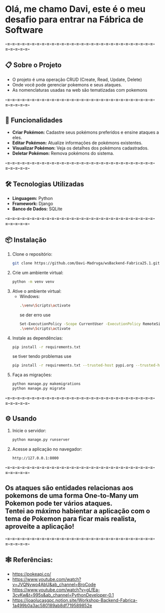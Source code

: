 # Olá, me chamo Davi, este é o meu desafio para entrar na Fábrica de Software

**-=-=-=-=-=-=-=-=-=-=-=-=-=-=-=-=-=-=-=-=-=-=-=-=-=-=-=-=-=-=-=-=-=-=-=-**

## 📋 Sobre o Projeto
- O projeto é uma operação CRUD (Create, Read, Update, Delete)
- Onde você pode gerenciar pokemons e seus ataques.
- As nomenclaturas usadas na web são tematizadas com pokemons <br> 

**-=-=-=-=-=-=-=-=-=-=-=-=-=-=-=-=-=-=-=-=-=-=-=-=-=-=-=-=-=-=-=-=-=-=-=-**

## 🚀 Funcionalidades

- **Criar Pokémon:** Cadastre seus pokémons preferidos e ensine ataques a eles.  
- **Editar Pokémon:** Atualize informações de pokémons existentes.  
- **Visualizar Pokémon:** Veja os detalhes dos pokémons cadastrados.  
- **Deletar Pokémon:** Remova pokémons do sistema.

**-=-=-=-=-=-=-=-=-=-=-=-=-=-=-=-=-=-=-=-=-=-=-=-=-=-=-=-=-=-=-=-=-=-=-=-**

## 🛠️ Tecnologias Utilizadas

- **Linguagem:** Python
- **Framework:** Django
- **Banco de Dados:** SQLite

**-=-=-=-=-=-=-=-=-=-=-=-=-=-=-=-=-=-=-=-=-=-=-=-=-=-=-=-=-=-=-=-=-=-=-=-**

## 📦 Instalação

1. Clone o repositório: 
   ```sh
   git clone https://github.com/Davi-Madruga/wsBackend-Fabrica25.1.git
   ```
2. Crie um ambiente virtual:
   ```sh
   python -m venv venv
   ```
3. Ative o ambiente virtual:
   - Windows:
     ```sh
     .\venv\Scripts\activate
     ```
     se der erro use 
     ```sh
     Set-ExecutionPolicy -Scope CurrentUser -ExecutionPolicy RemoteSigned
     .\venv\Scripts\activate
     ```
4. Instale as dependências:
   ```sh
   pip install -r requirements.txt 
   ```
   se tiver tendo problemas use 
   ```sh
   pip install -r requirements.txt --trusted-host pypi.org --trusted-host files.pythonhosted.org
   ```
5. Faça as migrações:
   ```sh
   python manage.py makemigrations
   python manage.py migrate
   ```

**-=-=-=-=-=-=-=-=-=-=-=-=-=-=-=-=-=-=-=-=-=-=-=-=-=-=-=-=-=-=-=-=-=-=-=-**

## ⚙️ Usando

1. Inicie o servidor:
   ```sh
   python manage.py runserver
   ```
2. Acesse a aplicação no navegador:
   ```
   http://127.0.0.1:8000
   ```

**-=-=-=-=-=-=-=-=-=-=-=-=-=-=-=-=-=-=-=-=-=-=-=-=-=-=-=-=-=-=-=-=-=-=-=-**

## Os ataques são entidades relacionas aos pokemons de uma forma One-to-Many um Pokemon pode ter vários ataques. <br> Tentei ao máximo habientar a aplicação com o tema de Pokemon para ficar mais realista, aproveite a aplicação!
**-=-=-=-=-=-=-=-=-=-=-=-=-=-=-=-=-=-=-=-=-=-=-=-=-=-=-=-=-=-=-=-=-=-=-=-**

## 🕸 Referências:
- https://pokeapi.co/
- https://www.youtube.com/watch?v=JVQNywo4AbU&ab_channel=BroCode
- https://www.youtube.com/watch?v=gLfEa-3cvKw&t=995s&ab_channel=PythonDeveloper-0.1
- https://joaolucasgpc.notion.site/Workshop-Backend-Fabrica-1a499b0a3ac580189ab8df719589852e
